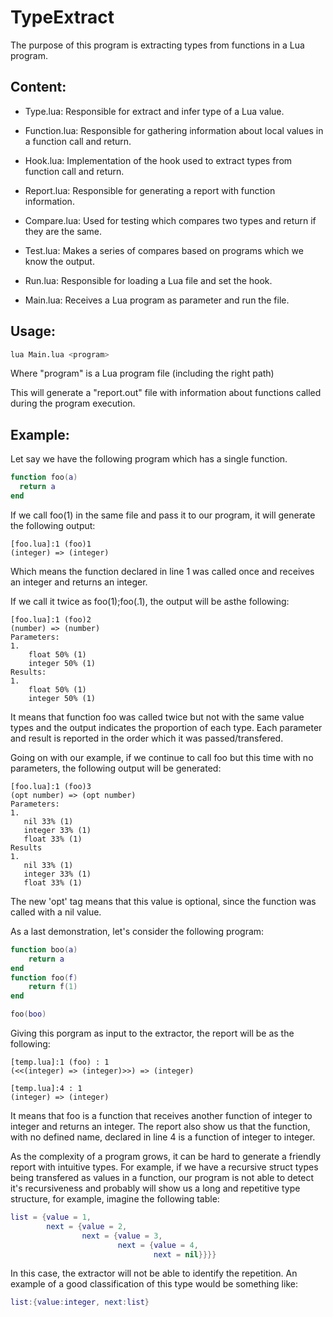 # TypeExtract

The purpose of this program is extracting types from functions in a Lua program.

## Content:

* Type.lua: Responsible for extract and infer type of a Lua value.

* Function.lua: Responsible for gathering information about local values in a function call and return.

* Hook.lua: Implementation of the hook used to extract types from function call and return.

* Report.lua: Responsible for generating a report with function information.

* Compare.lua: Used for testing which compares two types and return if they are the same.

* Test.lua: Makes a series of compares based on programs which we know the output.

* Run.lua: Responsible for loading a Lua file and set the hook.

* Main.lua: Receives a Lua program as parameter and run the file.

## Usage:

```bash
lua Main.lua <program>
```

Where "program" is a Lua program file (including the right path)
  
This will generate a "report.out" file with information about functions called during the program execution.

## Example:

Let say we have the following program which has a single function.
  
```lua
function foo(a)
  return a
end
```

If we call foo(1) in the same file and pass it to our program, it will generate the following output:
  
```
[foo.lua]:1 (foo)1
(integer) => (integer)
```

Which means the function declared in line 1 was called once and receives an integer and returns an integer.
  
If we call it twice as foo(1);foo(.1), the output will be asthe following:
  
```
[foo.lua]:1 (foo)2
(number) => (number)
Parameters:
1.
    float 50% (1)
    integer 50% (1)
Results:
1.
    float 50% (1)
    integer 50% (1)
```

It means that function foo was called twice but not with the same value types and the output indicates the proportion of each type. Each parameter and result is reported in the order which it was passed/transfered.

Going on with our example, if we continue to call foo but this time with no parameters, the following output will be generated:
  
 ```
[foo.lua]:1 (foo)3
(opt number) => (opt number)
Parameters:
1.
    nil 33% (1)
    integer 33% (1)
    float 33% (1)
Results
1.
    nil 33% (1)
    integer 33% (1)
    float 33% (1)
```

The new 'opt' tag means that this value is optional, since the function was called with a nil value. 

As a last demonstration, let's consider the following program:

```lua
function boo(a)
    return a
end
function foo(f)
    return f(1)
end

foo(boo)
```

Giving this porgram as input to the extractor, the report will be as the following:

```
[temp.lua]:1 (foo) : 1
(<<(integer) => (integer)>>) => (integer)

[temp.lua]:4 : 1
(integer) => (integer)
```

It means that foo is a function that receives another function of integer to integer and returns an integer. The report also show us that the function, with no defined name, declared in line 4 is a function of integer to integer.

As the complexity of a program grows, it can be hard to generate a friendly report with intuitive types. For example, if we have a recursive struct types being transfered as values in a function, our program is not able to detect it's recursiveness and probably will show us a long and repetitive type structure, for example, imagine the following table:
  
  ```lua
  list = {value = 1,
          next = {value = 2,
                  next = {value = 3,
                          next = {value = 4,
                                  next = nil}}}}
```

In this case, the extractor will not be able to identify the repetition. An example of a good classification of this type would be something like:

```lua
list:{value:integer, next:list} 
```
